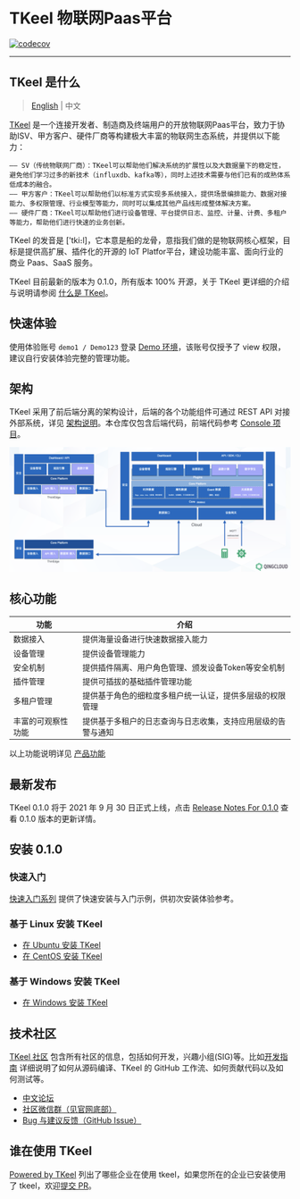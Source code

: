 # TKeel 物联网Paas平台

[![codecov](https://codecov.io/gh/xujielong/demo/branch/master/graph/badge.svg?token=MR6NSOHHA9)](https://codecov.io/gh/xujielong/demo)


----

## TKeel 是什么

> [English](README.md) | 中文

[TKeel](https://tkeel.io) 是一个连接开发者、制造商及终端用户的开放物联网Paas平台，致力于协助ISV、甲方客户、硬件厂商等构建极大丰富的物联网生态系统，并提供以下能力：

	—— SV（传统物联网厂商）：TKeel可以帮助他们解决系统的扩展性以及大数据量下的稳定性，避免他们学习过多的新技术（influxdb、kafka等），同时上述技术需要与他们已有的成熟体系低成本的融合。
	—— 甲方客户：TKeel可以帮助他们以标准方式实现多系统接入，提供场景编排能力、数据对接能力、多权限管理、行业模型等能力，同时可以集成其他产品线形成整体解决方案。
	—— 硬件厂商：TKeel可以帮助他们进行设备管理、平台提供日志、监控、计量、计费、多租户等能力，帮助他们进行快速的业务创新。

TKeel 的发音是 ['tki։l]，它本意是船的龙骨，意指我们做的是物联网核心框架，目标是提供高扩展、插件化的开源的 IoT Platfor平台，建设功能丰富、面向行业的商业 Paas、SaaS 服务。

TKeel 目前最新的版本为 0.1.0，所有版本 100% 开源，关于 TKeel 更详细的介绍与说明请参阅 [什么是 TKeel](https://tkeel.io/docs/introduction/what-is-tkeel/)。


## 快速体验

使用体验账号 `demo1 / Demo123` 登录 [Demo 环境](https://demo.tkeel.io/)，该账号仅授予了 view 权限，建议自行安装体验完整的管理功能。

## 架构

TKeel 采用了前后端分离的架构设计，后端的各个功能组件可通过 REST API 对接外部系统，详见 [架构说明](https://tkeel.io/docs/introduction/architecture/)。本仓库仅包含后端代码，前端代码参考 [Console 项目](https://github.com/tkeel/console)。

![Architecture](docs/images/architecture.png)

## 核心功能

|功能 |介绍 |
| --- | ---|
| 数据接入 | 提供海量设备进行快速数据接入能力 |
| 设备管理 | 提供设备管理能力 |
| 安全机制 | 提供插件隔离、用户角色管理、颁发设备Token等安全机制 |
| 插件管理 | 提供可插拔的基础插件管理功能 |
| 多租户管理 | 提供基于角色的细粒度多租户统一认证，提供多层级的权限管理 |
| 丰富的可观察性功能 | 提供基于多租户的日志查询与日志收集，支持应用层级的告警与通知 |

以上功能说明详见 [产品功能](https://tkeel.io/docs/introduction/features/)

## 最新发布

TKeel 0.1.0 将于 2021 年 9 月 30 日正式上线，点击 [Release Notes For 0.1.0](https://tkeel.io/docs/release/release-v010/) 查看 0.1.0 版本的更新详情。

## 安装 0.1.0

### 快速入门

[快速入门系列](https://tkeel.io/docs/quick-start/) 提供了快速安装与入门示例，供初次安装体验参考。

### 基于 Linux 安装 TKeel

- [在 Ubuntu 安装 TKeel](https://tkeel.io/docs/installing-on-linux/ubuntu/install-tkeel-on-ubuntu/)
- [在 CentOS 安装 TKeel](https://tkeel.io/docs/installing-on-linux/centos/install-tkeel-on-centos/)

### 基于 Windows 安装 TKeel

- [在 Windows 安装 TKeel](https://tkeel.io/docs/installing-on-windows/windows/install-tkeel-on-windows/)

## 技术社区

[TKeel 社区](https://github.com/tkeel/community) 包含所有社区的信息，包括如何开发，兴趣小组(SIG)等。比如[开发指南](https://github.com/tkeel/community/tree/master/developer-guide/development) 详细说明了如何从源码编译、TKeel 的 GitHub 工作流、如何贡献代码以及如何测试等。

- [中文论坛](https://tkeel.io/forum/)
- [社区微信群（见官网底部）](https://tkeel.io/)
- [Bug 与建议反馈（GitHub Issue）](https://github.com/tkeel/tkeel/issues)

## 谁在使用 TKeel

[Powered by TKeel](https://tkeel/case/) 列出了哪些企业在使用 tkeel，如果您所在的企业已安装使用了 tkeel，欢迎[提交 PR](https://github.com/tkeel/tkeel/blob/master/docs/powered-by-tkeel.md)。

